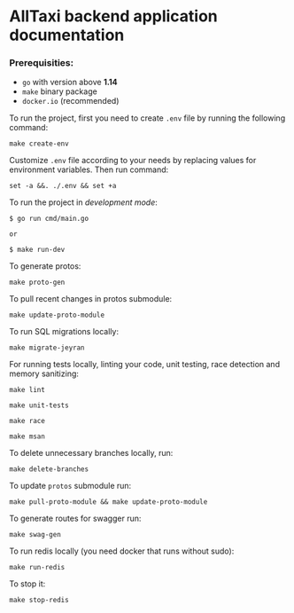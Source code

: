 # AllTaxi backend application documentation

### Prerequisities:
- `go` with version above **1.14**
- `make` binary package
- `docker.io` (recommended)

To run the project, first you need to create `.env` file by running the following command:

    make create-env

Customize `.env` file according to your needs by replacing values for environment variables. Then run command:

    set -a &&. ./.env && set +a

To run the project in _development mode_:

    $ go run cmd/main.go

    or

    $ make run-dev

To generate protos:

    make proto-gen

To pull recent changes in protos submodule:

    make update-proto-module

To run SQL migrations locally:

    make migrate-jeyran
For running tests locally, linting your code, unit testing, race detection and memory sanitizing:

    make lint
    
    make unit-tests

    make race

    make msan

To delete unnecessary branches locally, run:

    make delete-branches

To update `protos` submodule run:

    make pull-proto-module && make update-proto-module

To generate routes for swagger run:

    make swag-gen

To run redis locally (you need docker that runs without sudo):

    make run-redis

To stop it:

    make stop-redis
